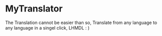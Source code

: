# MyTranslator
The Translation cannot be easier than so, Translate from any language to any language in a singel click, LHMDL : )
